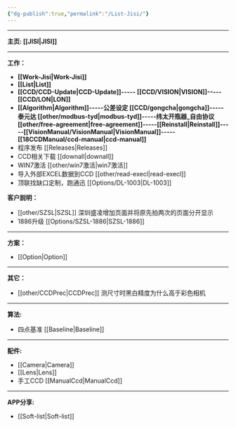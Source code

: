 ```yaml
---
{"dg-publish":true,"permalink":"/List-Jisi/"}
---
```



---

**主页: [[JISI\|JISI]]**

---
**工作：**
- **[[Work-Jisi\|Work-Jisi]]**        
- **[[List\|List]]**
- **[[CCD/CCD-Update\|CCD-Update]]----- [[CCD/VISION\|VISION]]-----[[CCD/LON\|LON]]**
- **[[Algorithm\|Algorithm]]-----公差设定 [[CCD/gongcha\|gongcha]]-----泰元达 [[other/modbus-tyd\|modbus-tyd]]-----纬太开瓶器_自由协议 [[other/free-agreement\|free-agreement]]-----[[Reinstall\|Reinstall]]-----[[VisionManual/VisionManual\|VisionManual]]-----[[18CCDManual/ccd-manual\|ccd-manual]]**
- 程序发布 [[Releases\|Releases]]
- CCD相关下载 [[downall\|downall]]
- WIN7激活 [[other/win7激活\|win7激活]]
- 导入外部EXCEL数据到CCD [[other/read-execl\|read-execl]]
- 顶联找缺口定制，跑通迅 [[Options/DL-1003\|DL-1003]]

**客户説明：**
- [[other/SZSL\|SZSL]] 深圳盛凌增加页面并将原先拍两次的页面分开显示
- 1886升级 [[Options/SZSL-1886\|SZSL-1886]]

---
**方案：**
- [[Option\|Option]]

---
**其它：**
- [[other/CCDPrec\|CCDPrec]] 测尺寸时黑白精度为什么高于彩色相机

---
**算法:**  
- 四点基准 [[Baseline\|Baseline]]

---
**配件:**
- [[Camera\|Camera]]
- [[Lens\|Lens]]
- 手工CCD [[ManualCcd\|ManualCcd]]

---
**APP分享:** 
- [[Soft-list\|Soft-list]]  


